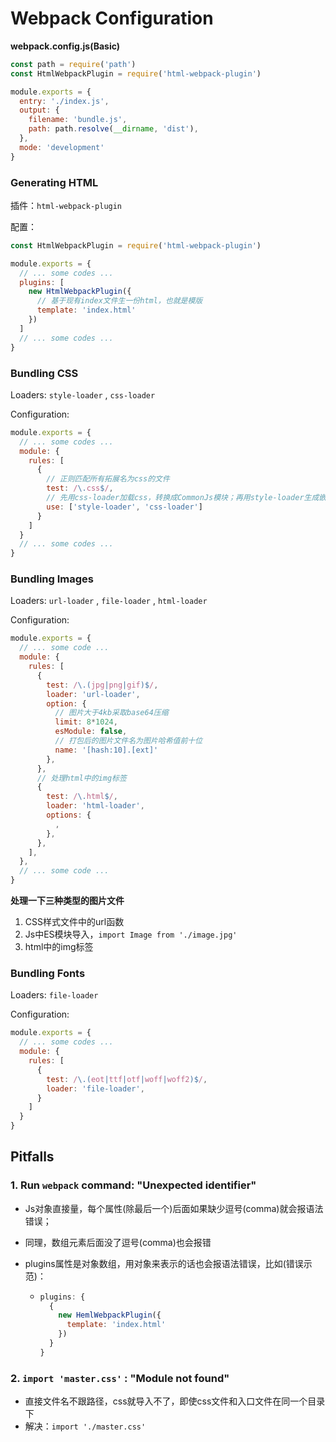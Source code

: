 # Webpack Configuration

**webpack.config.js(Basic)**

```javascript
const path = require('path')
const HtmlWebpackPlugin = require('html-webpack-plugin')

module.exports = {
  entry: './index.js',
  output: {
    filename: 'bundle.js',
    path: path.resolve(__dirname, 'dist'),
  },
  mode: 'development'
}
```

### Generating HTML

插件：`html-webpack-plugin`

配置：

```javascript
const HtmlWebpackPlugin = require('html-webpack-plugin')

module.exports = {
  // ... some codes ...
  plugins: [
    new HtmlWebpackPlugin({
      // 基于现有index文件生一份html，也就是模版
      template: 'index.html'
    })
  ]
  // ... some codes ...
}
```

### Bundling CSS

Loaders: `style-loader` , `css-loader`

Configuration:

```javascript
module.exports = {
  // ... some codes ...
  module: {
    rules: [
      {
        // 正则匹配所有拓展名为css的文件
        test: /\.css$/,
        // 先用css-loader加载css，转换成CommonJs模块；再用style-loader生成嵌入代码，以style标签形式插入到HTML页面
        use: ['style-loader', 'css-loader']
      }
    ]
  }
  // ... some codes ...
}
```

### Bundling Images

Loaders: `url-loader` , `file-loader` , `html-loader`

Configuration:

```javascript
module.exports = {
  // ... some code ...
  module: {
    rules: [
      {
        test: /\.(jpg|png|gif)$/,
        loader: 'url-loader',
        option: {
          // 图片大于4kb采取base64压缩
          limit: 8*1024,
          esModule: false,
          // 打包后的图片文件名为图片哈希值前十位
          name: '[hash:10].[ext]'
        },
      },
      // 处理html中的img标签
      {
        test: /\.html$/,
        loader: 'html-loader',
        options: {
          ,
        },
      },
    ],
  },
  // ... some code ...
}
```

**处理一下三种类型的图片文件**

1. CSS样式文件中的url函数
2. Js中ES模块导入，`import Image from './image.jpg'`
3. html中的img标签

### Bundling Fonts

Loaders: `file-loader`

Configuration:

```javascript
module.exports = {
  // ... some codes ...
  module: {
    rules: [
      {
        test: /\.(eot|ttf|otf|woff|woff2)$/,
        loader: 'file-loader',
      }
    ]
  }
}
```

## Pitfalls

### 1. Run `webpack` command: "Unexpected identifier"

- Js对象直接量，每个属性(除最后一个)后面如果缺少逗号(comma)就会报语法错误；

- 同理，数组元素后面没了逗号(comma)也会报错

- plugins属性是对象数组，用对象来表示的话也会报语法错误，比如(错误示范)：

  - ```javascript
    plugins: {
      {
        new HemlWebpackPlugin({
          template: 'index.html'
        })
      }
    }
    ```

### 2. `import 'master.css'` : "Module not found"

- 直接文件名不跟路径，css就导入不了，即使css文件和入口文件在同一个目录下
- 解决：`import './master.css'`
